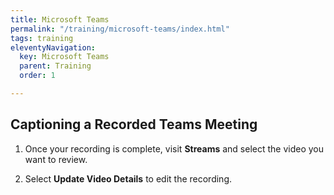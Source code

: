 ```yaml
---
title: Microsoft Teams
permalink: "/training/microsoft-teams/index.html"
tags: training
eleventyNavigation:
  key: Microsoft Teams
  parent: Training
  order: 1

---
```

## Captioning a Recorded Teams Meeting

1. Once your recording is complete, visit **Streams** and select the video you want to review.


2. Select **Update Video Details** to edit the recording.